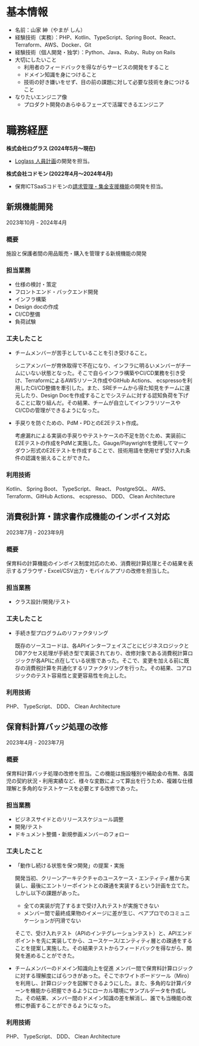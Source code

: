 # 基本情報

* 名前：山家 紳（やまが しん）
* 経験技術（実務）：PHP、Kotlin、TypeScript、Spring Boot、React、Terraform、AWS、Docker、Git
* 経験技術（個人開発・独学）：Python、Java、Ruby、Ruby on Rails
* 大切にしたいこと
    * 利用者のフィードバックを得ながらサービスの開発をすること
    * ドメイン知識を身につけること
    * 技術の好き嫌いをせず、目の前の課題に対して必要な技術を身につけること
* なりたいエンジニア像
    * プロダクト開発のあらゆるフェーズで活躍できるエンジニア

# 職務経歴
**株式会社ログラス (2024年5月〜現在)**
- [Loglass 人員計画](https://www.loglass.jp/lp/wfp_n01)の開発を担当。


**株式会社コドモン (2022年4月〜2024年4月)**
- 保育ICTSaaSコドモンの[請求管理・集金支援機能](https://www.codmon.com/service/billing/)の開発を担当。

## 新規機能開発
2023年10月 - 2024年4月

### 概要

施設と保護者間の用品販売・購入を管理する新規機能の開発

### 担当業務
* 仕様の検討・策定
* フロントエンド・バックエンド開発
* インフラ構築
* Design docの作成
* CI/CD整備
* 負荷試験

### 工夫したこと
* チームメンバーが苦手としていることを引き受けること。

    シニアメンバーが育休取得で不在になり、インフラに明るいメンバーがチームにいない状態となった。そこで自らインフラ構築やCI/CD業務を引き受け、TerraformによるAWSリソース作成やGitHub Actions、 ecspressoを利用したCI/CD整備を牽引した。また、SREチームから得た知見をチームに還元したり、Design Docを作成することでシステムに対する認知負荷を下げることに取り組んだ。その結果、チームが自立してインフラリソースやCI/CDの管理ができるようになった。

* 手戻りを防ぐための、PdM・PDとのE2Eテスト作成。

    考慮漏れによる実装の手戻りやテストケースの不足を防ぐため、実装前にE2Eテストの作成をPdMと実施した。Gauge/Playwrightを使用してマークダウン形式のE2Eテストを作成することで、技術用語を使用せず受け入れ条件の認識を揃えることができた。


### 利用技術
Kotlin、 Spring Boot、 TypeScript、 React、 PostgreSQL、 AWS、 Terraform、GitHub Actions、 ecspresso、 DDD、 Clean Architecture

## 消費税計算・請求書作成機能のインボイス対応
2023年7月 - 2023年9月

### 概要
保育料の計算機能のインボイス制度対応のため、消費税計算処理とその結果を表示するブラウザ・Excel/CSV出力・モバイルアプリの改修を担当した。

### 担当業務
- クラス設計/開発/テスト

### 工夫したこと
* 手続き型プログラムのリファクタリング

    既存のソースコードは、各APIインターフェイスごとにビジネスロジックとDBアクセス処理が手続き型で実装されており、改修対象である消費税計算ロジックが各APIに点在している状態であった。そこで、変更を加える前に既存の消費税計算を共通化するリファクタリングを行った。その結果、コアロジックのテスト容易性と変更容易性を向上した。

### 利用技術
PHP、 TypeScript、 DDD、 Clean Architecture

## 保育料計算バッジ処理の改修
2023年4月 - 2023年7月

### 概要
保育料計算バッチ処理の改修を担当。この機能は施設種別や補助金の有無、各園児の契約状況・利用実績など、様々な変数によって算出を行うため、複雑な仕様理解と多角的なテストケースを必要とする改修であった。

### 担当業務
* ビジネスサイドとのリリーススケジュール調整
* 開発/テスト
* ドキュメント整備・新規参画メンバーのフォロー

### 工夫したこと
* 「動作し続ける状態を保つ開発」の提案・実施
    
    開発当初、クリーンアーキテクチャのユースケース・エンティティ層から実装し、最後にエントリーポイントとの疎通を実装するという計画を立てた。しかし以下の課題があった。
    
    * 全ての実装が完了するまで受け入れテストが実施できない
    * メンバー間で最終成果物のイメージに差が生じ、ペアプロでのコミュニケーションが円滑でない
    
    そこで、受け入れテスト（APIのインテグレーションテスト）と、APIエンドポイントを先に実装してから、ユースケース/エンティティ層との疎通をすることを提案し実施した。その結果テストからフィードバックを得ながら、開発を進めることができた。

* チームメンバーのドメイン知識向上を促進
    メンバー間で保育料計算ロジックに対する理解度にばらつきがあった。そこでホワイトボードツール（Miro）を利用し、計算ロジックを図解できるようにした。また、多角的な計算パターンを機能から把握できるようにローカル環境にサンプルデータを作成した。その結果、メンバー間のドメイン知識の差を解消し、誰でも当機能の改修に参画することができるようになった。

### 利用技術
PHP、 TypeScript、 DDD、 Clean Architecture
